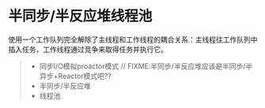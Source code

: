 # 半同步/半反应堆线程池

使用一个工作队列完全解除了主线程和工作线程的耦合关系：主线程往工作队列中插入任务，工作线程通过竞争来取得任务并执行它。

> * 同步I/O模拟proactor模式  // FIXME:半同步/半反应堆应该是半同步/半异步+Reactor模式吧??
> * 半同步/半反应堆
> * 线程池
